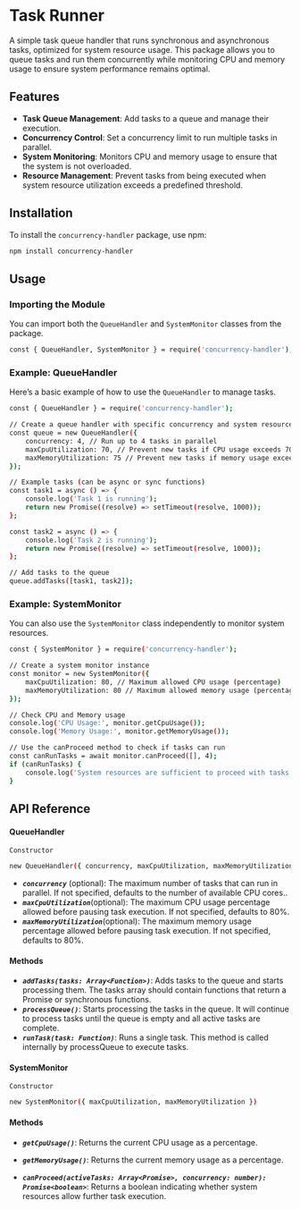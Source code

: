 
# Task Runner

A simple task queue handler that runs synchronous and asynchronous tasks, optimized for system resource usage. This package allows you to queue tasks and run them concurrently while monitoring CPU and memory usage to ensure system performance remains optimal.

## Features

- **Task Queue Management**: Add tasks to a queue and manage their execution.
- **Concurrency Control**: Set a concurrency limit to run multiple tasks in parallel.
- **System Monitoring**: Monitors CPU and memory usage to ensure that the system is not overloaded.
- **Resource Management**: Prevent tasks from being executed when system resource utilization exceeds a predefined threshold.

## Installation

To install the `concurrency-handler` package, use npm:

```bash
npm install concurrency-handler
```

## Usage
### Importing the Module
You can import both the `QueueHandler` and `SystemMonitor` classes from the package.

```bash
const { QueueHandler, SystemMonitor } = require('concurrency-handler');
```


### Example: QueueHandler
Here’s a basic example of how to use the `QueueHandler` to manage tasks.

```bash
const { QueueHandler } = require('concurrency-handler');

// Create a queue handler with specific concurrency and system resource limits
const queue = new QueueHandler({
    concurrency: 4, // Run up to 4 tasks in parallel
    maxCpuUtilization: 70, // Prevent new tasks if CPU usage exceeds 70%
    maxMemoryUtilization: 75 // Prevent new tasks if memory usage exceeds 75%
});

// Example tasks (can be async or sync functions)
const task1 = async () => {
    console.log('Task 1 is running');
    return new Promise((resolve) => setTimeout(resolve, 1000));
};

const task2 = async () => {
    console.log('Task 2 is running');
    return new Promise((resolve) => setTimeout(resolve, 1000));
};

// Add tasks to the queue
queue.addTasks([task1, task2]);

```

### Example: SystemMonitor
You can also use the `SystemMonitor` class independently to monitor system resources.

```bash
const { SystemMonitor } = require('concurrency-handler');

// Create a system monitor instance
const monitor = new SystemMonitor({
    maxCpuUtilization: 80, // Maximum allowed CPU usage (percentage)
    maxMemoryUtilization: 80 // Maximum allowed memory usage (percentage)
});

// Check CPU and Memory usage
console.log('CPU Usage:', monitor.getCpuUsage());
console.log('Memory Usage:', monitor.getMemoryUsage());

// Use the canProceed method to check if tasks can run
const canRunTasks = await monitor.canProceed([], 4);
if (canRunTasks) {
    console.log('System resources are sufficient to proceed with tasks.');
}

```


## API Reference

#### QueueHandler
`Constructor`
```bash
new QueueHandler({ concurrency, maxCpuUtilization, maxMemoryUtilization })
```



- ***`concurrency`*** (optional): The maximum number of tasks that can run in parallel. If not specified, defaults to the number of available CPU cores..
- ***`maxCpuUtilization`***(optional): The maximum CPU usage percentage allowed before pausing task execution. If not specified, defaults to 80%.
- ***`maxMemoryUtilization`***(optional): The maximum memory usage percentage allowed before pausing task execution. If not specified, defaults to 80%.

#### Methods
- ***`addTasks(tasks: Array<Function>)`***: Adds tasks to the queue and starts processing them. The tasks array should contain functions that return a Promise or synchronous functions.
- ***`processQueue()`***: Starts processing the tasks in the queue. It will continue to process tasks until the queue is empty and all active tasks are complete.
- ***`runTask(task: Function)`***: Runs a single task. This method is called internally by processQueue to execute tasks.





#### SystemMonitor
`Constructor`
```bash
new SystemMonitor({ maxCpuUtilization, maxMemoryUtilization })
```


#### Methods
- ***`getCpuUsage()`***: Returns the current CPU usage as a percentage.
- ***`getMemoryUsage()`***: Returns the current memory usage as a percentage.

- ***`canProceed(activeTasks: Array<Promise>, concurrency: number): Promise<boolean>`***: Returns a boolean indicating whether system resources allow further task execution.

